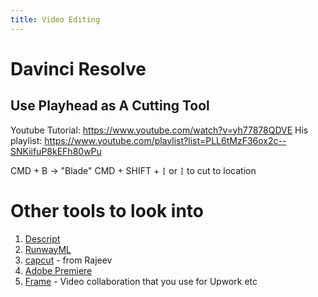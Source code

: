 ```yaml
---
title: Video Editing
---
```


# Davinci Resolve

## Use Playhead as A Cutting Tool

Youtube Tutorial: https://www.youtube.com/watch?v=yh77878QDVE
His playlist: https://www.youtube.com/playlist?list=PLL6tMzF36ox2c--SNKiifuP8kEFh80wPu

CMD + B  -> "Blade"
CMD + SHIFT + `[` or `]`  to cut to location 


# Other tools to look into

1. [Descript](https://www.descript.com/)
2. [RunwayML](https://runwayml.com/)
3. [capcut](https://www.capcut.com/) - from Rajeev
4. [Adobe Premiere](https://www.adobe.com/products/premiere)
5. [Frame](https://frame.io/) - Video collaboration that you use for Upwork etc

